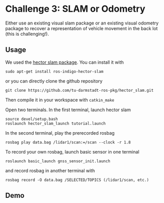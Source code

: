 # Challenge 3: SLAM or Odometry

Either use an existing visual slam package or an existing visual odometry package to recover a representation of vehicle movement in the back lot (this is challenging!).

## Usage

We used the [hector slam package](http://wiki.ros.org/hector_slam/Tutorials/MappingUsingLoggedData). You can install it with

```
sudo apt-get install ros-indigo-hector-slam
```

or you can directly clone the github repository

```
git clone https://github.com/tu-darmstadt-ros-pkg/hector_slam.git
```

Then compile it in your workspace with `catkin_make`

Open two terminals. In the first terminal, launch hector slam

```
source devel/setup.bash
roslaunch hector_slam_launch tutorial.launch
```

In the second terminal, play the prerecorded rosbag

```
rosbag play data.bag /lidar1/scan:=/scan --clock -r 1.8
```

To record your own rosbag, launch basic sensor in one terminal

```
roslaunch basic_launch gnss_sensor_init.launch
```

and record rosbag in another terminal with

```
rosbag record -O data.bag /SELECTED/TOPICS (/lidar1/scan, etc.)
```

## Demo


